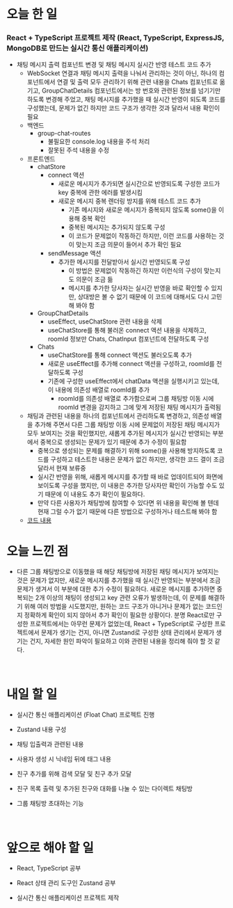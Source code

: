 # 오늘 한 일

### React + TypeScript 프로젝트 제작 (React, TypeScript, ExpressJS, MongoDB로 만드는 실시간 통신 애플리케이션)

- 채팅 메시지 출력 컴포넌트 변경 및 채팅 메시지 실시간 반영 테스트 코드 추가
  - WebSocket 연결과 채팅 메시지 출력을 나눠서 관리하는 것이 아닌, 하나의 컴포넌트에서 연결 및 출력 모두 관리하기 위해 관련 내용을 Chats 컴포넌트로 옮기고, GroupChatDetails 컴포넌트에서는 방 번호와 관련된 정보를 넘기기만 하도록 변경해 주었고, 채팅 메시지를 추가했을 때 실시간 반영이 되도록 코드를 구성했는데, 문제가 없긴 하지만 코드 구조가 생각한 것과 달라서 내용 확인이 필요
  - 백엔드
    - group-chat-routes
      - 불필요한 console.log 내용을 주석 처리
      - 잘못된 주석 내용을 수정
  - 프론트엔드
    - chatStore
      - connect 액션
        - 새로운 메시지가 추가되면 실시간으로 반영되도록 구성한 코드가 key 중복에 관한 에러를 발생시킴
        - 새로운 메시지 중복 렌더링 방지를 위해 테스트 코드 추가
          - 기존 메시지와 새로운 메시지가 중복되지 않도록 some()을 이용해 중복 확인
          - 중복된 메시지는 추가되지 않도록 구성
          - 이 코드가 문제없이 작동하긴 하지만, 이런 코드를 사용하는 것이 맞는지 조금 의문이 들어서 추가 확인 필요
      - sendMessage 액션
        - 추가한 메시지를 전달받아서 실시간 반영되도록 구성
          - 이 방법은 문제없이 작동하긴 하지만 이런식의 구성이 맞는지도 의문이 조금 듦
          - 메시지를 추가한 당사자는 실시간 반영을 바로 확인할 수 있지만, 상대방은 볼 수 없기 때문에 이 코드에 대해서도 다시 고민해 봐야 함
    - GroupChatDetails
      - useEffect, useChatStore 관련 내용을 삭제
      - useChatStore를 통해 불러온 connect 액션 내용을 삭제하고, roomId 정보만 Chats, ChatInput 컴포넌트에 전달하도록 구성
    - Chats
      - useChatStore를 통해 connect 액션도 불러오도록 추가
      - 새로운 useEffect를 추가해 connect 액션을 구성하고, roomId를 전달하도록 구성
      - 기존에 구성한 useEffect에서 chatData 액션을 실행시키고 있는데, 이 내용에 의존성 배열로 roomId를 추가
        - roomId를 의존성 배열로 추가함으로써 그룹 채팅방 이동 시에 roomId 변경을 감지하고 그에 맞게 저장된 채팅 메시지가 출력됨
  - 채팅과 관련된 내용을 하나의 컴포넌트에서 관리하도록 변경하고, 의존성 배열을 추가해 주면서 다른 그룹 채팅방 이동 시에 문제없이 저장된 채팅 메시지가 모두 보여지는 것을 확인했지만, 새롭게 추가된 메시지가 실시간 반영되는 부분에서 중복으로 생성되는 문제가 있기 때문에 추가 수정이 필요함
    - 중복으로 생성되는 문제를 해결하기 위해 some()을 사용해 방지하도록 코드를 구성하고 테스트한 내용은 문제가 없긴 하지만, 생각한 코드 결이 조금 달라서 현재 보류중
    - 실시간 반영을 위해, 새롭게 메시지를 추가할 때 바로 업데이트되어 화면에 보이도록 구성을 했지만, 이 내용은 추가한 당사자만 확인이 가능할 수도 있기 때문에 이 내용도 추가 확인이 필요하다.
    - 만약 다른 사용자가 채팅방에 참여할 수 있다면 위 내용을 확인해 볼 텐데 현재 그럴 수가 없기 때문에 다른 방법으로 구성하거나 테스트해 봐야 함
  - [코드 내용](https://github.com/jeongsangtae/float-chat/commit/9d8e5f1a90c72bba3f48afa312941531476f55f6)

# 오늘 느낀 점

- 다른 그룹 채팅방으로 이동했을 때 해당 채팅방에 저장된 채팅 메시지가 보여지는 것은 문제가 없지만, 새로운 메시지를 추가했을 때 실시간 반영되는 부분에서 조금 문제가 생겨서 이 부분에 대한 추가 수정이 필요하다. 새로운 메시지를 추가하면 중복되는 2개 이상의 채팅이 생성되고 key 관련 오류가 발생하는데, 이 문제를 해결하기 위해 여러 방법을 시도했지만, 원하는 코드 구조가 아니거나 문제가 없는 코드인지 정확하게 확인이 되지 않아서 추가 확인이 필요한 상황이다. 분명 React로만 구성한 프로젝트에서는 아무런 문제가 없었는데, React + TypeScript로 구성한 프로젝트에서 문제가 생기는 건지, 아니면 Zustand로 구성한 상태 관리에서 문제가 생기는 건지, 자세한 원인 파악이 필요하고 이와 관련된 내용을 정리해 줘야 할 것 같다.

<br />

# 내일 할 일

- 실시간 통신 애플리케이션 (Float Chat) 프로젝트 진행

- Zustand 내용 구성

- 채팅 입출력과 관련된 내용

- 사용자 생성 시 닉네임 뒤에 태그 내용

- 친구 추가를 위해 검색 모달 및 친구 추가 모달

- 친구 목록 출력 및 추가된 친구와 대화를 나눌 수 있는 다이렉트 채팅방

- 그룹 채팅방 초대하는 기능

<br />

# 앞으로 해야 할 일

- React, TypeScript 공부

- React 상태 관리 도구인 Zustand 공부

- 실시간 통신 애플리케이션 프로젝트 제작
